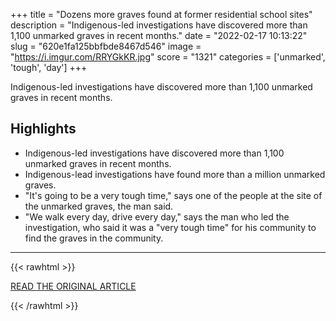 +++
title = "Dozens more graves found at former residential school sites"
description = "Indigenous-led investigations have discovered more than 1,100 unmarked graves in recent months."
date = "2022-02-17 10:13:22"
slug = "620e1fa125bbfbde8467d546"
image = "https://i.imgur.com/RRYGkKR.jpg"
score = "1321"
categories = ['unmarked', 'tough', 'day']
+++

Indigenous-led investigations have discovered more than 1,100 unmarked graves in recent months.

## Highlights

- Indigenous-led investigations have discovered more than 1,100 unmarked graves in recent months.
- Indigenous-lead investigations have found more than a million unmarked graves.
- "It's going to be a very tough time," says one of the people at the site of the unmarked graves, the man said.
- "We walk every day, drive every day," says the man who led the investigation, who said it was a "very tough time" for his community to find the graves in the community.

---

{{< rawhtml >}}
  <p class="article-category">
    <a target="_blank" href="https://www.bbc.co.uk/news/world-us-canada-60395242">READ THE ORIGINAL ARTICLE</a>
  </p>
{{< /rawhtml >}}
